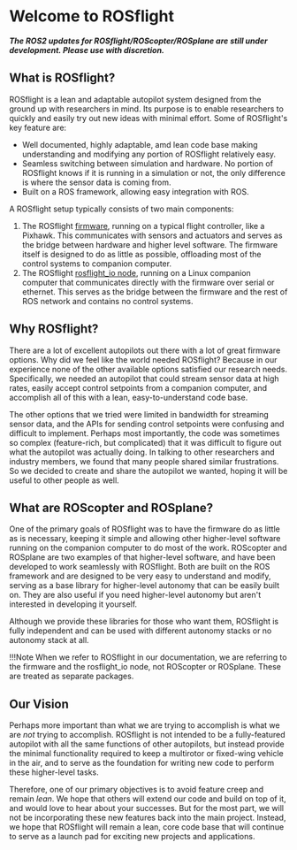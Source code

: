 # Welcome to ROSflight

***The ROS2 updates for ROSflight/ROScopter/ROSplane are still under development. Please use with discretion.***

## What is ROSflight?

ROSflight is a lean and adaptable autopilot system designed from the ground up with researchers in mind. Its purpose is to enable researchers to quickly and easily try out new ideas with minimal effort. Some of ROSflight's key feature are:

- Well documented, highly adaptable, amd lean code base making understanding and modifying any portion of ROSflight relatively easy.
- Seamless switching between simulation and hardware. No portion of ROSflight knows if it is running in a simulation or not, the only difference is where the sensor data is coming from.
- Built on a ROS framework, allowing easy integration with ROS.

A ROSflight setup typically consists of two main components:

1. The ROSflight [firmware](https://github.com/rosflight/firmware), running on a typical flight controller, like a Pixhawk. This communicates with sensors and actuators and serves as the bridge between hardware and higher level software. The firmware itself is designed to do as little as possible, offloading most of the control systems to companion computer.
2. The ROSflight [rosflight_io node](https://github.com/rosflight/rosflight2), running on a Linux companion computer that communicates directly with the firmware over serial or ethernet. This serves as the bridge between the firmware and the rest of ROS network and contains no control systems.

## Why ROSflight?

There are a lot of excellent autopilots out there with a lot of great firmware options. Why did we feel like the world needed ROSflight? Because in our experience none of the other available options satisfied our research needs. Specifically, we needed an autopilot that could stream sensor data at high rates, easily accept control setpoints from a companion computer, and accomplish all of this with a lean, easy-to-understand code base.

The other options that we tried were limited in bandwidth for streaming sensor data, and the APIs for sending control setpoints were confusing and difficult to implement. Perhaps most importantly, the code was sometimes so complex (feature-rich, but complicated) that it was difficult to figure out what the autopilot was actually doing. In talking to other researchers and industry members, we found that many people shared similar frustrations. So we decided to create and share the autopilot we wanted, hoping it will be useful to other people as well.

## What are ROScopter and ROSplane?

One of the primary goals of ROSflight was to have the firmware do as little as is necessary, keeping it simple and allowing other higher-level software running on the companion computer to do most of the work. ROScopter and ROSplane are two examples of that higher-level software, and have been developed to work seamlessly with ROSflight. Both are built on the ROS framework and are designed to be very easy to understand and modify, serving as a base library for higher-level autonomy that can be easily built on. They are also useful if you need higher-level autonomy but aren't interested in developing it yourself.

Although we provide these libraries for those who want them, ROSflight is fully independent and can be used with different autonomy stacks or no autonomy stack at all.

!!!Note
    When we refer to ROSflight in our documentation, we are referring to the firmware and the rosflight_io node, not ROScopter or ROSplane. These are treated as separate packages.

## Our Vision

Perhaps more important than what we are trying to accomplish is what we are *not* trying to accomplish. ROSflight is not intended to be a fully-featured autopilot with all the same functions of other autopilots, but instead provide the minimal functionality required to keep a multirotor or fixed-wing vehicle in the air, and to serve as the foundation for writing new code to perform these higher-level tasks. 

Therefore, one of our primary objectives is to avoid feature creep and remain *lean*. We hope that others will extend our code and build on top of it, and would love to hear about your successes. But for the most part, we will not be incorporating these new features back into the main project. Instead, we hope that ROSflight will remain a lean, core code base that will continue to serve as a launch pad for exciting new projects and applications.
